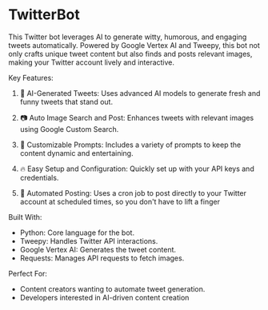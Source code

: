 # TwitterBot
This Twitter bot leverages AI to generate witty, humorous, and engaging tweets automatically. Powered by Google Vertex AI and Tweepy, this bot not only crafts unique tweet content but also finds and posts relevant images, making your Twitter account lively and interactive.

Key Features:

1. 🤖 AI-Generated Tweets: Uses advanced AI models to generate fresh and funny tweets that stand out.

2. 📷 Auto Image Search and Post: Enhances tweets with relevant images using Google Custom Search.

3. 🎯 Customizable Prompts: Includes a variety of prompts to keep the content dynamic and entertaining.

4. 🔥 Easy Setup and Configuration: Quickly set up with your API keys and credentials.

5. 🚀 Automated Posting: Uses a cron job to post directly to your Twitter account at scheduled times, so you don't have to lift a finger


Built With:

- Python: Core language for the bot.
- Tweepy: Handles Twitter API interactions.
- Google Vertex AI: Generates the tweet content.
- Requests: Manages API requests to fetch images.

Perfect For:

- Content creators wanting to automate tweet generation.
- Developers interested in AI-driven content creation
